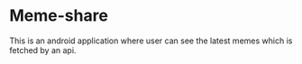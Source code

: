 # Meme-share
This is an android application where user can see the latest memes which is fetched by an api.
